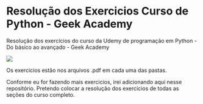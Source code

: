 # Resolução dos Exercicios Curso de Python - Geek Academy
Resolução dos exercícios do curso da Udemy de programação em Python - Do básico ao avançado - Geek Academy

<img src=https://didatica.tech/wp-content/uploads/2019/05/linguagem-python-1024x579.jpg>


Os exercicios estão nos arquivos .pdf em cada uma das pastas.

Conforme eu for fazendo mais exercicios, irei adicionando aqui nesse repositório.
Pretendo colocar a resolução dos exercicios de todas as seções do curso completo.

